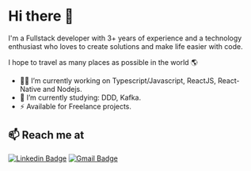 # Hi there 👋

I'm a Fullstack developer with 3+ years of experience and a technology enthusiast who loves to create solutions and make life easier with code.

I hope to travel as many places as possible in the world 🌎

* 👨‍💻 I’m currently working on Typescript/Javascript, ReactJS, React-Native and Nodejs.
* 🌱 I’m currently studying: DDD, Kafka.
* ⚡ Available for Freelance projects.

## 📫 Reach me at

[![Linkedin Badge](https://img.shields.io/badge/-LuamMenezes-6633cc?logo=Linkedin&logoColor=white&link=https://www.linkedin.com/in/lfmenezes/)](https://www.linkedin.com/in/lfmenezes/)
[![Gmail Badge](https://img.shields.io/badge/-luamfmenezes@gmail.com-ff4a6e?logo=Gmail&logoColor=white&link=mailto:luamfmenezes@gmail.com)](mailto:luamfmenezes@gmail.com)
